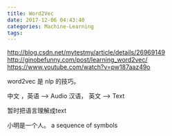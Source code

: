 ```yaml
---
title: Word2Vec
date: 2017-12-06 04:43:40
categories: Machine-Learning
tags:
---
```


http://blog.csdn.net/mytestmy/article/details/26969149
http://ginobefunny.com/post/learning_word2vec/
https://www.youtube.com/watch?v=pw187aaz49o

word2vec 是 nlp 的技巧。

中文 ，英语 --> Audio
汉语， 英文 --> Text

暂时把语言理解成text

小明是一个人。
a sequence of symbols

 



